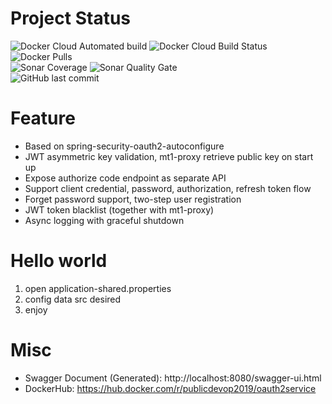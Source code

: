 # Project Status
![Docker Cloud Automated build](https://img.shields.io/docker/cloud/automated/publicdevop2019/oauth2service.svg?style=flat-square)  ![Docker Cloud Build Status](https://img.shields.io/docker/cloud/build/publicdevop2019/oauth2service.svg?style=flat-square)  ![Docker Pulls](https://img.shields.io/docker/pulls/publicdevop2019/oauth2service.svg?style=flat-square)  
![Sonar Coverage](https://img.shields.io/sonar/https/sonarcloud.io/com.hw%3Aoauth2/coverage.svg?style=flat-square)  ![Sonar Quality Gate](https://img.shields.io/sonar/https/sonarcloud.io/com.hw%3Aoauth2/quality_gate.svg?style=flat-square)  
![GitHub last commit](https://img.shields.io/github/last-commit/publicdevop2019/oauth2service.svg?style=flat-square)
# Feature
- Based on spring-security-oauth2-autoconfigure
- JWT asymmetric key validation, mt1-proxy retrieve public key on start up
- Expose authorize code endpoint as separate API
- Support client credential, password, authorization, refresh token flow
- Forget password support, two-step user registration
- JWT token blacklist (together with mt1-proxy)
- Async logging with graceful shutdown
# Hello world
1. open application-shared.properties
2. config data src desired
3. enjoy
# Misc
- Swagger Document (Generated): http://localhost:8080/swagger-ui.html
- DockerHub: https://hub.docker.com/r/publicdevop2019/oauth2service
